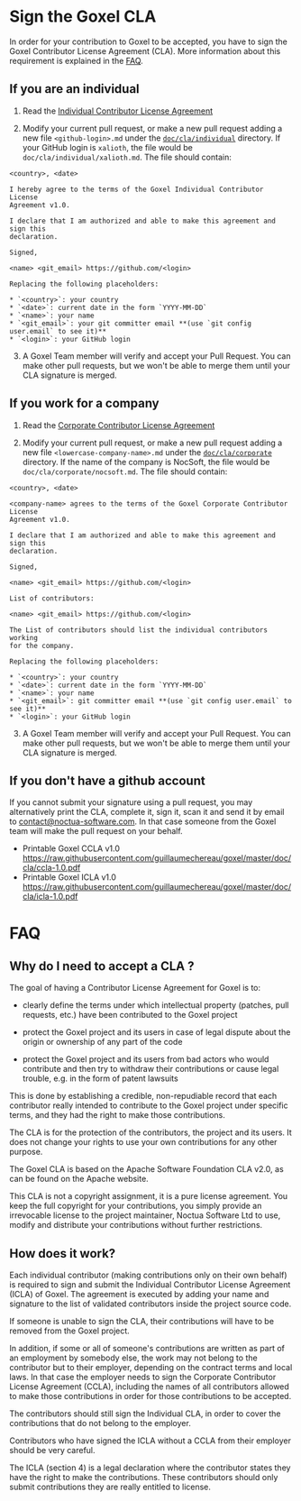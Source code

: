 # Sign the Goxel CLA

In order for your contribution to Goxel to be accepted, you have to sign the
Goxel Contributor License Agreement (CLA). More information about this
requirement is explained in the [FAQ](#faq).

## If you are an individual

1.  Read the [Individual Contributor License Agreement](icla-1.0.md)

2.  Modify your current pull request, or make a new pull request adding a new
    file `<github-login>.md` under the
    [`doc/cla/individual`](individual/) directory. If your GitHub login is
    `xalioth`, the file would be `doc/cla/individual/xalioth.md`. The file should
    contain:

```
<country>, <date>

I hereby agree to the terms of the Goxel Individual Contributor License
Agreement v1.0.

I declare that I am authorized and able to make this agreement and sign this
declaration.

Signed,

<name> <git_email> https://github.com/<login>
```

    Replacing the following placeholders:

    * `<country>`: your country
    * `<date>`: current date in the form `YYYY-MM-DD`
    * `<name>`: your name
    * `<git_email>`: your git committer email **(use `git config user.email` to see it)**
    * `<login>`: your GitHub login

3. A Goxel Team member will verify and accept your Pull Request. You can
make other pull requests, but we won't be able to merge them until your CLA
signature is merged.

## If you work for a company

1.  Read the [Corporate Contributor License Agreement](ccla-1.0.md)

2.  Modify your current pull request, or make a new pull request adding a new
    file `<lowercase-company-name>.md`
    under the [`doc/cla/corporate`](corporate/) directory.
    If the name of the company is NocSoft, the file would be
    `doc/cla/corporate/nocsoft.md`. The file should contain:

```
<country>, <date>

<company-name> agrees to the terms of the Goxel Corporate Contributor License
Agreement v1.0.

I declare that I am authorized and able to make this agreement and sign this
declaration.

Signed,

<name> <git_email> https://github.com/<login>

List of contributors:

<name> <git_email> https://github.com/<login>
```

    The List of contributors should list the individual contributors working
    for the company.

    Replacing the following placeholders:

    * `<country>`: your country
    * `<date>`: current date in the form `YYYY-MM-DD`
    * `<name>`: your name
    * `<git_email>`: git committer email **(use `git config user.email` to see it)**
    * `<login>`: your GitHub login

3. A Goxel Team member will verify and accept your Pull Request. You can
make other pull requests, but we won't be able to merge them until your CLA
signature is merged.

## If you don't have a github account

If you cannot submit your signature using a pull request, you may alternatively
print the CLA, complete it, sign it, scan it and send it by email to
contact@noctua-software.com.  In that case someone from the Goxel team will
make the pull request on your behalf.

* Printable Goxel CCLA v1.0 https://raw.githubusercontent.com/guillaumechereau/goxel/master/doc/cla/ccla-1.0.pdf
* Printable Goxel ICLA v1.0 https://raw.githubusercontent.com/guillaumechereau/goxel/master/doc/cla/icla-1.0.pdf

# FAQ

## Why do I need to accept a CLA ?

The goal of having a Contributor License Agreement for Goxel is to:

* clearly define the terms under which intellectual property (patches, pull
  requests, etc.) have been contributed to the Goxel project

* protect the Goxel project and its users in case of legal dispute about the
  origin or ownership of any part of the code

* protect the Goxel project and its users from bad actors who would contribute
  and then try to withdraw their contributions or cause legal trouble, e.g. in
  the form of patent lawsuits

This is done by establishing a credible, non-repudiable record that each
contributor really intended to contribute to the Goxel project under specific
terms, and they had the right to make those contributions.

The CLA is for the protection of the contributors, the project and its users.
It does not change your rights to use your own contributions for any other
purpose.

The Goxel CLA is based on the Apache Software Foundation CLA v2.0, as
can be found on the Apache website.

This CLA is not a copyright assignment, it is a pure license agreement. You
keep the full copyright for your contributions, you simply provide an
irrevocable license to the project maintainer, Noctua Software Ltd to use, modify and
distribute your contributions without further restrictions.

## How does it work?

Each individual contributor (making contributions only on their own behalf) is
required to sign and submit the Individual Contributor License Agreement
(ICLA) of Goxel.  The agreement is executed by adding your name and
signature to the list of validated contributors inside the project source code.

If someone is unable to sign the CLA, their contributions will have to be
removed from the Goxel project.

In addition, if some or all of someone's contributions are written as part of
an employment by somebody else, the work may not belong to the contributor but
to their employer, depending on the contract terms and local laws. In that case
the employer needs to sign the Corporate Contributor License Agreement (CCLA),
including the names of all contributors allowed to make those contributions in
order for those contributions to be accepted.

The contributors should still sign the Individual CLA, in order to cover the
contributions that do not belong to the employer.

Contributors who have signed the ICLA without a CCLA from their employer should
be very careful.

The ICLA (section 4) is a legal declaration where the contributor states they
have the right to make the contributions. These contributors should only
submit contributions they are really entitled to license.

